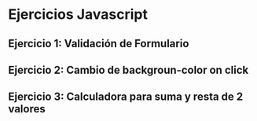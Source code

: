 # Ejercicios Javascript

## Ejercicio 1: Validación de Formulario

## Ejercicio 2: Cambio de backgroun-color on click

## Ejercicio 3: Calculadora para suma y resta de 2 valores
